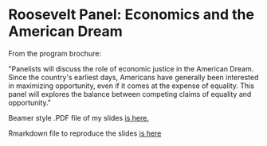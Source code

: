 # Roosevelt Panel: Economics and the American Dream 

From the program brochure:

"Panelists will discuss the role of economic justice in the American Dream. Since the country's earliest days, Americans have generally been interested in maximizing opportunity, even if it comes at the expense of equality. This panel will explores the balance between competing claims of equality and opportunity."

Beamer style .PDF file of my slides [is here.](https://github.com/JustinMShea/ruAmericanDream/blob/master/Economics-Panel-Presentation.pdf)

Rmarkdown file to reproduce the slides [is here](https://github.com/JustinMShea/ruAmericanDream/blob/master/Economics-Panel-Presentation.Rmd)





